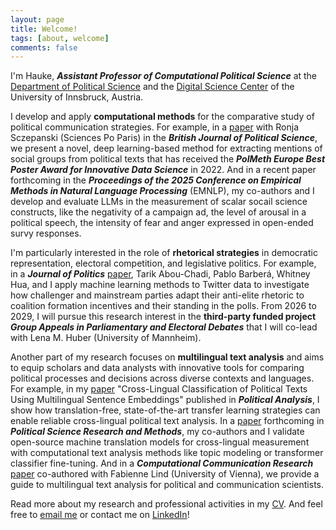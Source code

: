 ```yaml
---
layout: page
title: Welcome!
tags: [about, welcome]
comments: false
---
```

    
I'm Hauke, **_Assistant Professor of Computational Political Science_** at the [Department of Political Science](https://www.uibk.ac.at/en/politikwissenschaft/) and the [Digital Science Center](https://www.uibk.ac.at/en/disc/) of the University of Innsbruck, Austria.

I develop and apply **computational methods** for the comparative study of political communication strategies.
For example, in a [paper](https://doi.org/10.1017/S0007123424000954) with Ronja Sczepanski (Sciences Po Paris) in the **_British Journal of Political Science_**, we present a novel, deep learning-based method for extracting mentions of social groups from political texts that has received the **_PolMeth Europe Best Poster Award for Innovative Data Science_** in 2022.
And in a recent paper forthcoming in the **_Proceedings of the 2025 Conference on Empirical Methods in Natural Language Processing_** (EMNLP), my co-authors and I develop and evaluate LLMs in the measurement of scalar socail science constructs, like the negativity of a campaign ad, the level of arousal in a political speech, the intensity of fear and anger expressed in open-ended survy responses.
<!-- In my dissertation, I have examined how the increasing volume, variety, and granularity of political text collections can be harnessed to study party competition across countries and languages. -->

I'm particularly interested in the role of **rhetorical strategies** in democratic representation, electoral competition, and legislative politics.
For example, in a **_Journal of Politics_** [paper](https://www.journals.uchicago.edu/doi/abs/10.1086/730711), Tarik Abou-Chadi, Pablo Barberá, Whitney Hua, and I apply machine learning methods to Twitter data to investigate how challenger and mainstream parties adapt their anti-elite rhetoric to coalition formation incentives and their standing in the polls.
From 2026 to 2029, I will pursue this research interest in the **third-party funded project _Group Appeals in Parliamentary and Electoral Debates_** that I will co-lead with Lena M. Huber (University of Mannheim).

Another part of my research focuses on **multilingual text analysis** and aims to equip scholars and data analysts with innovative tools for comparing political processes and decisions across diverse contexts and languages.
For example, in my [paper](https://doi.org/10.1017/pan.2022.29) "Cross-Lingual Classification of Political Texts Using Multilingual Sentence Embeddings" published in **_Political Analysis_**, I show how translation-free, state-of-the-art transfer learning strategies can enable reliable cross-lingual political text analysis.
In a [paper](https://doi.org/10.31219/osf.io/9trjs) forthcoming in **_Political Science Research and Methods_**, my co-authors and I validate open-source machine translation models for cross-lingual measurement with computational text analysis methods like topic modeling or transformer classifier fine-tuning.
And in a **_Computational Communication Research_** [paper](https://doi.org/10.5117/CCR2023.2.2.LICH) co-authored with Fabienne Lind (University of Vienna), we provide a guide to multilingual text analysis for political and communication scientists.

Read more about my research and professional activities in my <a href="{{ site.url }}/download/hauke_licht_cv.pdf">CV</a>.
And feel free 
to <a href="mailto:{{ site.email }}" target="_blank" rel="noopener noreferrer">email me</a>
or 
contact me on <a href="https://at.linkedin.com/in/hauke-licht-86854a349" target="_blank" rel="noopener noreferrer">LinkedIn</a>!
